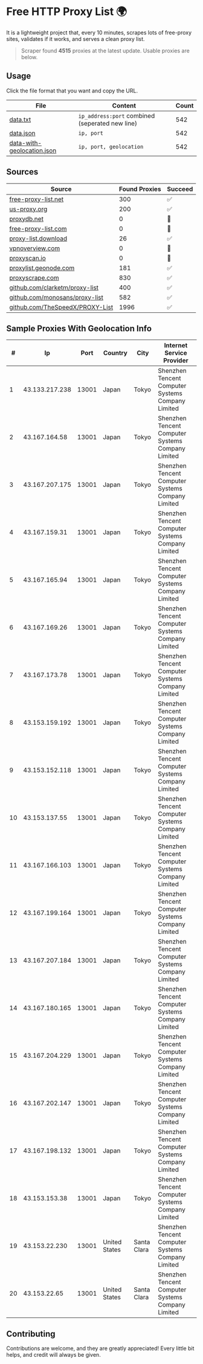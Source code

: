 
# Free HTTP Proxy List 🌍

It is a lightweight project that, every 10 minutes, scrapes lots of free-proxy sites, validates if it works, and serves a clean proxy list.


> Scraper found **4515** proxies at the latest update. Usable proxies are below.

## Usage

Click the file format that you want and copy the URL.


|File|Content|Count|
|----|-------|-----|
|[data.txt](https://raw.githubusercontent.com/themiralay/Proxy-List-World/master/data.txt)|`ip_address:port` combined (seperated new line)|542|
|[data.json](https://raw.githubusercontent.com/themiralay/Proxy-List-World/master/data.json)|`ip, port`|542|
|[data-with-geolocation.json](https://raw.githubusercontent.com/themiralay/Proxy-List-World/master/data-with-geolocation.json)|`ip, port, geolocation`|542|

## Sources

|Source|Found Proxies|Succeed|
|------|-------------|-------|
|[free-proxy-list.net](https://free-proxy-list.net)|300|✅|
|[us-proxy.org](https://www.us-proxy.org)|200|✅|
|[proxydb.net](http://proxydb.net)|0|🚫|
|[free-proxy-list.com](https://free-proxy-list.com/?page=&port=&type%5B%5D=http&type%5B%5D=https&up_time=0&search=Search)|0|🚫|
|[proxy-list.download](https://www.proxy-list.download/HTTP)|26|✅|
|[vpnoverview.com](https://vpnoverview.com/privacy/anonymous-browsing/free-proxy-servers)|0|🚫|
|[proxyscan.io](https://www.proxyscan.io)|0|🚫|
|[proxylist.geonode.com](https://proxylist.geonode.com/api/proxy-list?limit=300&page=1&sort_by=lastChecked&sort_type=desc&protocols=http,https)|181|✅|
|[proxyscrape.com](https://api.proxyscrape.com/v2/?request=displayproxies&protocol=http&timeout=10000&country=all&ssl=all&anonymity=all)|830|✅|
|[github.com/clarketm/proxy-list](https://raw.githubusercontent.com/clarketm/proxy-list/master/proxy-list-raw.txt)|400|✅|
|[github.com/monosans/proxy-list](https://raw.githubusercontent.com/monosans/proxy-list/main/proxies/http.txt)|582|✅|
|[github.com/TheSpeedX/PROXY-List](https://raw.githubusercontent.com/TheSpeedX/PROXY-List/master/http.txt)|1996|✅|


## Sample Proxies With Geolocation Info

|#|Ip|Port|Country|City|Internet Service Provider|
|-|--|----|-------|----|-------------------------|
|1|43.133.217.238|13001|Japan|Tokyo|Shenzhen Tencent Computer Systems Company Limited|
|2|43.167.164.58|13001|Japan|Tokyo|Shenzhen Tencent Computer Systems Company Limited|
|3|43.167.207.175|13001|Japan|Tokyo|Shenzhen Tencent Computer Systems Company Limited|
|4|43.167.159.31|13001|Japan|Tokyo|Shenzhen Tencent Computer Systems Company Limited|
|5|43.167.165.94|13001|Japan|Tokyo|Shenzhen Tencent Computer Systems Company Limited|
|6|43.167.169.26|13001|Japan|Tokyo|Shenzhen Tencent Computer Systems Company Limited|
|7|43.167.173.78|13001|Japan|Tokyo|Shenzhen Tencent Computer Systems Company Limited|
|8|43.153.159.192|13001|Japan|Tokyo|Shenzhen Tencent Computer Systems Company Limited|
|9|43.153.152.118|13001|Japan|Tokyo|Shenzhen Tencent Computer Systems Company Limited|
|10|43.153.137.55|13001|Japan|Tokyo|Shenzhen Tencent Computer Systems Company Limited|
|11|43.167.166.103|13001|Japan|Tokyo|Shenzhen Tencent Computer Systems Company Limited|
|12|43.167.199.164|13001|Japan|Tokyo|Shenzhen Tencent Computer Systems Company Limited|
|13|43.167.207.184|13001|Japan|Tokyo|Shenzhen Tencent Computer Systems Company Limited|
|14|43.167.180.165|13001|Japan|Tokyo|Shenzhen Tencent Computer Systems Company Limited|
|15|43.167.204.229|13001|Japan|Tokyo|Shenzhen Tencent Computer Systems Company Limited|
|16|43.167.202.147|13001|Japan|Tokyo|Shenzhen Tencent Computer Systems Company Limited|
|17|43.167.198.132|13001|Japan|Tokyo|Shenzhen Tencent Computer Systems Company Limited|
|18|43.153.153.38|13001|Japan|Tokyo|Shenzhen Tencent Computer Systems Company Limited|
|19|43.153.22.230|13001|United States|Santa Clara|Shenzhen Tencent Computer Systems Company Limited|
|20|43.153.22.65|13001|United States|Santa Clara|Shenzhen Tencent Computer Systems Company Limited|



## Contributing

Contributions are welcome, and they are greatly appreciated! Every
little bit helps, and credit will always be given.

